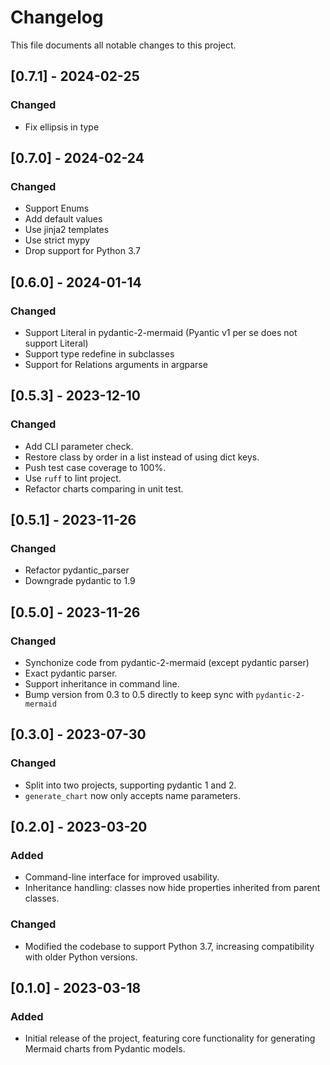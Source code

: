 # Changelog

This file documents all notable changes to this project.

## [0.7.1] - 2024-02-25
### Changed
- Fix ellipsis in type

## [0.7.0] - 2024-02-24

### Changed
- Support Enums
- Add default values
- Use jinja2 templates
- Use strict mypy
- Drop support for Python 3.7

## [0.6.0] - 2024-01-14

### Changed
- Support Literal in pydantic-2-mermaid (Pyantic v1 per se does not support Literal)
- Support type redefine in subclasses
- Support for Relations arguments in argparse

## [0.5.3] - 2023-12-10

### Changed
- Add CLI parameter check.
- Restore class by order in a list instead of using dict keys.
- Push test case coverage to 100%.
- Use `ruff` to lint project.
- Refactor charts comparing in unit test.

## [0.5.1] - 2023-11-26

### Changed
- Refactor pydantic_parser
- Downgrade pydantic to 1.9

## [0.5.0] - 2023-11-26

### Changed
- Synchonize code from pydantic-2-mermaid (except pydantic parser)
- Exact pydantic parser.
- Support inheritance in command line.
- Bump version from 0.3 to 0.5 directly to keep sync with `pydantic-2-mermaid`

## [0.3.0] - 2023-07-30

### Changed
- Split into two projects, supporting pydantic 1 and 2.
- `generate_chart` now only accepts name parameters.

## [0.2.0] - 2023-03-20

### Added
- Command-line interface for improved usability.
- Inheritance handling: classes now hide properties inherited from parent classes.

### Changed
- Modified the codebase to support Python 3.7, increasing compatibility with older Python versions.

## [0.1.0] - 2023-03-18

### Added
- Initial release of the project, featuring core functionality for generating Mermaid charts from Pydantic models.
